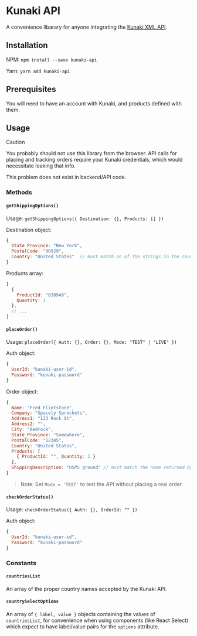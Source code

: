 # Kunaki API

A convenience libarary for anyone integrating the [Kunaki XML API](https://kunaki.com/XMLService.htm).

## Installation

NPM: `npm install --save kunaki-api`

Yarn: `yarn add kunaki-api`

## Prerequisites

You will need to have an account with Kunaki, and products defined with them.

## Usage

> [!CAUTION]
> You probably should not use this library from the browser. API calls for placing and tracking orders require your Kunaki credentials, which would necessitate leaking that info.
>
> This problem does not exist in backend/API code.

### Methods

#### `getShippingOptions()`

Usage: `getShippingOptions({ Destination: {}, Products: [] })`

Destination object:
```javascript
{
  State_Province: "New York",
  PostalCode: "90929",
  Country: "United States"  // must match on of the strings in the countriesList array (see below)
}
```

Products array:
```javascript
[
  {
    ProductId: "838949",
    Quantity: 1
  },
  // ...
]
```

#### `placeOrder()`

Usage: `placeOrder({ Auth: {}, Order: {}, Mode: "TEST" | "LIVE" })`

Auth object:
```javascript
{
  UserId: "kunaki-user-id",
  Password: "kunaki-password"
}
```

Order object:
```javascript
{
  Name: "Fred Flintstone",
  Company: "Spacely Sprockets",
  Address1: "123 Rock St",
  Address2: "",
  City: "Bedrock",
  State_Province: "Somewhere",
  PostalCode: "12345",
  Country: "United States",
  Products: [
    { ProductId: "", Quantity: 1 }
  ],
  ShippingDescription: "USPS ground" // must match the name returned by the query above
}
```

> Note: Set `Mode = 'TEST'` to test the API without placing a real order.

#### `checkOrderStatus()`

Usage: `checkOrderStatus({ Auth: {}, OrderId: "" })`

Auth object:
```javascript
{
  UserId: "kunaki-user-id",
  Password: "kunaki-password"
}
```

### Constants

#### `countriesList`

An array of the proper country names accepted by the Kunaki API.

#### `countrySelectOptions`

An array of `{ label, value }` objects containing the values of `countriesList`, for convenience when using components (like React Select) which expect to have label/value pairs for the `options` attribute.
